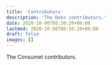 ```yaml
---
title: 'Contributors'
description: 'The Doks contributors.'
date: 2020-10-06T08:50:29+00:00
lastmod: 2020-10-06T08:50:29+00:00
draft: false
images: []
---
```


The Consumet contributors.
